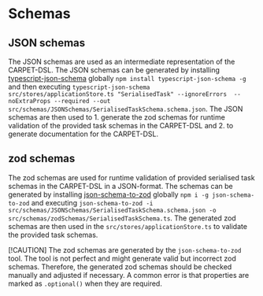 # Schemas

## JSON schemas

The JSON schemas are used as an intermediate representation of the CARPET-DSL. The JSON schemas can be generated by installing [typescript-json-schema](https://github.com/YousefED/typescript-json-schema) globally `npm install typescript-json-schema -g` and then executing `typescript-json-schema src/stores/applicationStore.ts "SerialisedTask" --ignoreErrors  --noExtraProps --required --out src/schemas/JSONSchemas/SerialisedTaskSchema.schema.json`. The JSON schemas are then used to 1. generate the zod schemas for runtime validation of the provided task schemas in the CARPET-DSL and 2. to generate documentation for the CARPET-DSL.

## zod schemas

The zod schemas are used for runtime validation of provided serialised task schemas in the CARPET-DSL in a JSON-format. The schemas can be generated by installing [json-schema-to-zod](https://github.com/StefanTerdell/json-schema-to-zod) globally `npm i -g json-schema-to-zod` and executing `json-schema-to-zod -i src/schemas/JSONSchemas/SerialisedTaskSchema.schema.json -o src/schemas/zodSchemas/SerialisedTaskSchema.ts`. The generated zod schemas are then used in the `src/stores/applicationStore.ts` to validate the provided task schemas.

[!CAUTION]
The zod schemas are generated by the `json-schema-to-zod` tool. The tool is not perfect and might generate valid but incorrect zod schemas. Therefore, the generated zod schemas should be checked manually and adjusted if necessary. A common error is that properties are marked as `.optional()` when they are required.
